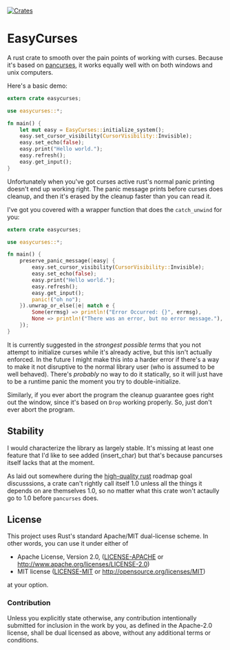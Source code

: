 [![Crates](https://img.shields.io/crates/v/easycurses.svg)](https://crates.io/crates/easycurses)

# EasyCurses

A rust crate to smooth over the pain points of working with curses. Because it's
based on [pancurses](https://github.com/ihalila/pancurses), it works equally
well with on both windows and unix computers.

Here's a basic demo:

```rust
extern crate easycurses;

use easycurses::*;

fn main() {
    let mut easy = EasyCurses::initialize_system();
    easy.set_cursor_visibility(CursorVisibility::Invisible);
    easy.set_echo(false);
    easy.print("Hello world.");
    easy.refresh();
    easy.get_input();
}
```

Unfortunately when you've got curses active rust's normal panic printing doesn't
end up working right. The panic message prints before curses does cleanup, and
then it's erased by the cleanup faster than you can read it.

I've got you covered with a wrapper function that does the `catch_unwind` for
you:

```rust
extern crate easycurses;

use easycurses::*;

fn main() {
    preserve_panic_message(|easy| {
        easy.set_cursor_visibility(CursorVisibility::Invisible);
        easy.set_echo(false);
        easy.print("Hello world.");
        easy.refresh();
        easy.get_input();
        panic!("oh no");
    }).unwrap_or_else(|e| match e {
        Some(errmsg) => println!("Error Occurred: {}", errmsg),
        None => println!("There was an error, but no error message."),
    });
}
```

It is currently suggested in the _strongest possible terms_ that you not attempt
to initialize curses while it's already active, but this isn't actually
enforced. In the future I might make this into a harder error if there's a way
to make it not disruptive to the normal library user (who is assumed to be well
behaved). There's _probably_ no way to do it statically, so it will just have to
be a runtime panic the moment you try to double-initialize.

Similarly, if you ever abort the program the cleanup guarantee goes right out
the window, since it's based on `Drop` working properly. So, just don't ever
abort the program.

## Stability

I would characterize the library as largely stable. It's missing at least one
feature that I'd like to see added (insert_char) but that's because pancurses
itself lacks that at the moment.

As laid out somewhere during the [high-quality
rust](https://github.com/rust-lang/rust-roadmap/issues/9) roadmap goal
discusssions, a crate can't rightly call itself 1.0 unless all the things it
depends on are themselves 1.0, so no matter what this crate won't actaully go to
1.0 before `pancurses` does.

## License

This project uses Rust's standard Apache/MIT dual-license scheme. In other
words, you can use it under either of

* Apache License, Version 2.0, ([LICENSE-APACHE](LICENSE-APACHE.txt) or http://www.apache.org/licenses/LICENSE-2.0)
* MIT license ([LICENSE-MIT](LICENSE-MIT.txt) or http://opensource.org/licenses/MIT)

at your option.

### Contribution

Unless you explicitly state otherwise, any contribution intentionally submitted
for inclusion in the work by you, as defined in the Apache-2.0 license, shall be
dual licensed as above, without any additional terms or conditions.
